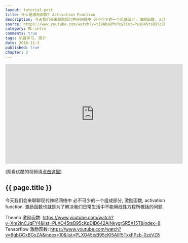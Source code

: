 ```yaml
---
layout: tutorial-post
title: 什么是激励函数? Activation Function
description: 今天我们会来聊聊现代神经网络中 必不可少的一个组成部分, 激励函数, activation function. 激励函数也就是为了解决我们日常生活中不能用线性方程所概括的问题.
source: https://www.youtube.com/watch?v=tI9AbaBfnPc&list=PLXO45tsB95cIFm8Y8vMkNNPPXAtYXwKin&index=10
category: ML-intro
comments: true
tags: 机器学习, 简介
date: 2016-11-3
published: true
chapter: 2
---
```


<iframe width="560" height="315" src="https://www.youtube.com/embed/tI9AbaBfnPc?list=PLXO45tsB95cIFm8Y8vMkNNPPXAtYXwKin" frameborder="0" allowfullscreen></iframe>
<p class="link-under-youtube">(观看优酷的视频请<a href="http://v.youku.com/v_show/id_XMTcxMTExNjA5Mg==.html?f=27892935&o=1" target="_blank">点击这里)</a></p>

## {{ page.title }}
今天我们会来聊聊现代神经网络中 必不可少的一个组成部分, 激励函数, activation function. 激励函数也就是为了解决我们日常生活中不能用线性方程所概括的问题.

Theano 激励函数: https://www.youtube.com/watch?v=Xm2InCJqFY4&list=PLXO45tsB95cKpDID642AjNkygrSR5X15T&index=8
Tensorflow 激励函数: https://www.youtube.com/watch?v=6gbGCxBGxZA&index=10&list=PLXO45tsB95cKI5AIlf5TxxFPzb-0zeVZ8
